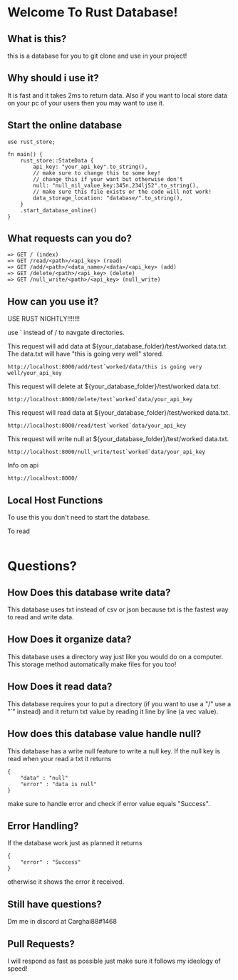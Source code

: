 # Welcome To Rust Database!

## What is this?

this is a database for you to git clone and use in your project!

## Why should i use it?

It is fast and it takes 2ms to return data. Also if you want to local store data on your pc of your users then you may want to use it.

## Start the online database

```
use rust_store;

fn main() {
    rust_store::StateData {
        api_key: "your_api_key".to_string(),
        // make sure to change this to some key!
        // change this if your want but otherwise don't
        null: "null_nil_value_key:345n,234lj52".to_string(),
        // make sure this file exists or the code will not work!
        data_storage_location: "database/".to_string(),
    }
    .start_database_online()
}

```

## What requests can you do?

```
=> GET / (index)
=> GET /read/<path>/<api_key> (read)
=> GET /add/<path>/<data_name>/<data>/<api_key> (add)
=> GET /delete/<path>/<api_key> (delete)
=> GET /null_write/<path>/<api_key> (null_write)
```

## How can you use it?

USE RUST NIGHTLY!!!!!!!

use ` instead of / to navgate directories.

This request will add data at ${your_database_folder}/test/worked data.txt. The data.txt will have "this is going very well" stored.

```
http://localhost:8000/add/test`worked/data/this is going very well/your_api_key
```

This request will delete at ${your_database_folder}/test/worked data.txt.

```
http://localhost:8000/delete/test`worked`data/your_api_key
```

This request will read data at ${your_database_folder}/test/worked data.txt.

```
http://localhost:8000/read/test`worked`data/your_api_key
```

This request will write null at ${your_database_folder}/test/worked data.txt.

```
http://localhost:8000/null_write/test`worked`data/your_api_key
```

Info on api

```
http://localhost:8000/
```

## Local Host Functions

To use this you don't need to start the database.

To read 
```

```

# Questions?

## How Does this database write data?

This database uses txt instead of csv or json because txt is the fastest way to read and write data.

## How Does it organize data?

This database uses a directory way just like you would do on a computer. This storage method automatically make files for you too!

## How Does it read data?

This database requires your to put a directory (if you want to use a "/" use a "`" instead) and it return txt value by reading it line by line (a vec value).

## How does this database value handle null?

This database has a write null feature to write a null key. If the null key is read when your read a txt it returns

```
{
    "data" : "null"
    "error" : "data is null"
}
```

make sure to handle error and check if error value equals "Success".

## Error Handling?

If the database work just as planned it returns

```
{
    "error" : "Success"
}
```

otherwise it shows the error it received.

## Still have questions?

Dm me in discord at Carghai88#1468

## Pull Requests?

I will respond as fast as possible just make sure it follows my ideology of speed!

